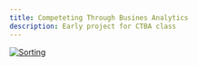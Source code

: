 ```yaml
---
title: Competeting Through Busines Analytics
description: Early project for CTBA class
---
```


[![Sorting](https://img.youtube.com/vi/apOBmeJkpdI/0.jpg)](https://www.youtube.com/watch?v=apOBmeJkpdI)
